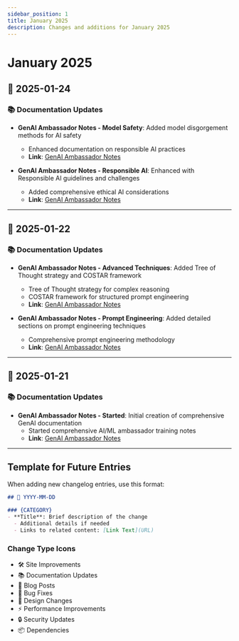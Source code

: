 ```yaml
---
sidebar_position: 1
title: January 2025
description: Changes and additions for January 2025
---
```


# January 2025

## 📅 2025-01-24

### 📚 Documentation Updates

- **GenAI Ambassador Notes - Model Safety**: Added model disgorgement methods for AI safety
  - Enhanced documentation on responsible AI practices
  - **Link**: [GenAI Ambassador Notes](/docs/engineer/AI/GenAIAmbassadorNotes)

- **GenAI Ambassador Notes - Responsible AI**: Enhanced with Responsible AI guidelines and challenges
  - Added comprehensive ethical AI considerations
  - **Link**: [GenAI Ambassador Notes](/docs/engineer/AI/GenAIAmbassadorNotes)

---

## 📅 2025-01-22

### 📚 Documentation Updates

- **GenAI Ambassador Notes - Advanced Techniques**: Added Tree of Thought strategy and COSTAR framework
  - Tree of Thought strategy for complex reasoning
  - COSTAR framework for structured prompt engineering
  - **Link**: [GenAI Ambassador Notes](/docs/engineer/AI/GenAIAmbassadorNotes)

- **GenAI Ambassador Notes - Prompt Engineering**: Added detailed sections on prompt engineering techniques
  - Comprehensive prompt engineering methodology
  - **Link**: [GenAI Ambassador Notes](/docs/engineer/AI/GenAIAmbassadorNotes)

---

## 📅 2025-01-21

### 📚 Documentation Updates

- **GenAI Ambassador Notes - Started**: Initial creation of comprehensive GenAI documentation
  - Started comprehensive AI/ML ambassador training notes
  - **Link**: [GenAI Ambassador Notes](/docs/engineer/AI/GenAIAmbassadorNotes)

---

## Template for Future Entries

When adding new changelog entries, use this format:

```markdown
## 📅 YYYY-MM-DD

### {CATEGORY}
- **Title**: Brief description of the change
  - Additional details if needed
  - Links to related content: [Link Text](URL)
```

### Change Type Icons

- 🛠️ Site Improvements
- 📚 Documentation Updates
- 📝 Blog Posts
- 🔧 Bug Fixes
- 🎨 Design Changes
- ⚡ Performance Improvements
- 🔒 Security Updates
- 📦 Dependencies
